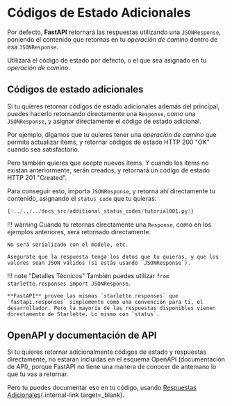# Códigos de Estado Adicionales

Por defecto, **FastAPI** retornará las respuestas utilizando una `JSONResponse`, poniendo el contenido que retornas en tu *operación de camino* dentro de esa `JSONResponse`.

Utilizará el código de estado por defecto, o el que sea asignado en tu *operación de camino*.

## Códigos de estado adicionales

Si tu quieres retornar códigos de estado adicionales además del principal, puedes hacerlo retornando directamente una `Response`, como una `JSONResponse`, y asignar directamente el código de estado adicional.

Por ejemplo, digamos que tu quieres tener una *operación de camino* que permita actualizar ítems, y retornar códigos de estado HTTP 200 "OK" cuando sea satisfactorio.

Pero también quieres que acepte nuevos ítems. Y cuando los ítems no existan anteriormente, serán creados, y retornará un código de estado HTTP 201 "Created".

Para conseguir esto, importa `JSONResponse`, y retorna ahí directamente tu contenido, asignando el `status_code` que tu quieras:

```Python hl_lines="2  19"
{!../../../docs_src/additional_status_codes/tutorial001.py!}
```

!!! warning
    Cuando tu retornas directamente una `Response`, como en los ejemplos anteriores, será retornado directamente.

    No será serializado con el modelo, etc.

    Asegurate que la respuesta tenga los datos que tu quieras, y que los valores sean JSON válidos (si estás usando `JSONResponse`).

!!! note "Detalles Técnicos"
    También puedes utilizar `from starlette.responses import JSONResponse`.

    **FastAPI** provee las mismas `starlette.responses` que `fastapi.responses` simplemente como una convención para ti, el desarrollador. Pero la mayoría de las respuestas disponibles vienen directamente de Starlette. Lo mismo con `status`.

## OpenAPI y documentación de API

Si tu quieres retornar adicionalmente códigos de estado y respuestas directamente, no estarán incluidas en el esquema OpenAPI (documentación de API), porque FastAPI no tiene una manera de conocer de antemano lo que tu vas a retornar.

Pero tu puedes documentar eso en tu código, usando [Respuestas Adicionales](additional-responses.md){.internal-link target=_blank}.
